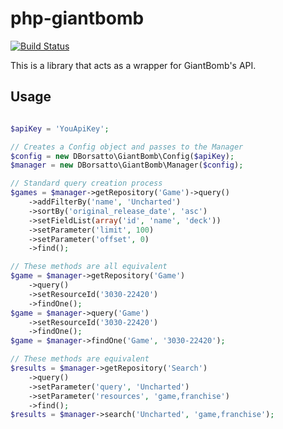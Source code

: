 # php-giantbomb

[![Build Status](https://secure.travis-ci.org/dborsatto/php-giantbomb.png?branch=master)](http://travis-ci.org/dborsatto/php-giantbomb)

This is a library that acts as a wrapper for GiantBomb's API.

## Usage
```php

$apiKey = 'YouApiKey';

// Creates a Config object and passes to the Manager
$config = new DBorsatto\GiantBomb\Config($apiKey);
$manager = new DBorsatto\GiantBomb\Manager($config);

// Standard query creation process
$games = $manager->getRepository('Game')->query()
    ->addFilterBy('name', 'Uncharted')
    ->sortBy('original_release_date', 'asc')
    ->setFieldList(array('id', 'name', 'deck'))
    ->setParameter('limit', 100)
    ->setParameter('offset', 0)
    ->find();

// These methods are all equivalent
$game = $manager->getRepository('Game')
    ->query()
    ->setResourceId('3030-22420')
    ->findOne();
$game = $manager->query('Game')
    ->setResourceId('3030-22420')
    ->findOne();
$game = $manager->findOne('Game', '3030-22420');

// These methods are equivalent
$results = $manager->getRepository('Search')
    ->query()
    ->setParameter('query', 'Uncharted')
    ->setParameter('resources', 'game,franchise')
    ->find();
$results = $manager->search('Uncharted', 'game,franchise');
```
